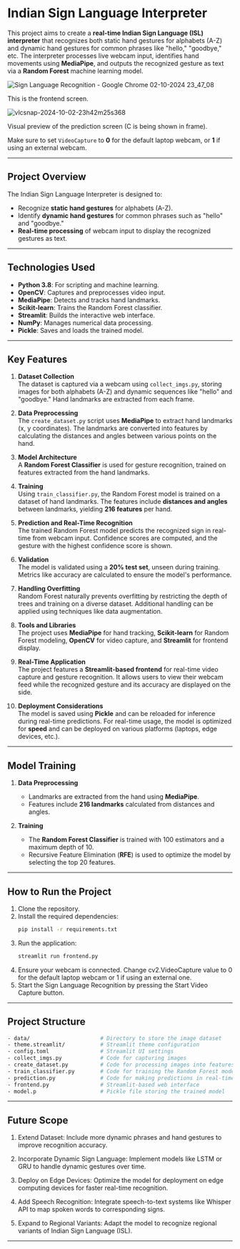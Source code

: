 # **Indian Sign Language Interpreter**

This project aims to create a **real-time Indian Sign Language (ISL) interpreter** that recognizes both static hand gestures for alphabets (A-Z) and dynamic hand gestures for common phrases like "hello," "goodbye," etc. The interpreter processes live webcam input, identifies hand movements using **MediaPipe**, and outputs the recognized gesture as text via a **Random Forest** machine learning model.

![Sign Language Recognition - Google Chrome 02-10-2024 23_47_08](https://github.com/user-attachments/assets/74db25b2-e568-4610-ad67-48221e1d9116)

This is the frontend screen.

![vlcsnap-2024-10-02-23h42m25s368](https://github.com/user-attachments/assets/cd29828b-7769-43de-a8a3-15c6f5a8f8ef)

Visual preview of the prediction screen (C is being shown in frame).  

Make sure to set `VideoCapture` to **0** for the default laptop webcam, or **1** if using an external webcam.

---

## **Project Overview**

The Indian Sign Language Interpreter is designed to:

- Recognize **static hand gestures** for alphabets (A-Z).
- Identify **dynamic hand gestures** for common phrases such as "hello" and "goodbye."
- **Real-time processing** of webcam input to display the recognized gestures as text.

---

## **Technologies Used**

- **Python 3.8**: For scripting and machine learning.
- **OpenCV**: Captures and preprocesses video input.
- **MediaPipe**: Detects and tracks hand landmarks.
- **Scikit-learn**: Trains the Random Forest classifier.
- **Streamlit**: Builds the interactive web interface.
- **NumPy**: Manages numerical data processing.
- **Pickle**: Saves and loads the trained model.

---

## **Key Features**

1. **Dataset Collection**  
   The dataset is captured via a webcam using `collect_imgs.py`, storing images for both alphabets (A-Z) and dynamic sequences like "hello" and "goodbye." Hand landmarks are extracted from each frame.

2. **Data Preprocessing**  
   The `create_dataset.py` script uses **MediaPipe** to extract hand landmarks (x, y coordinates). The landmarks are converted into features by calculating the distances and angles between various points on the hand.

3. **Model Architecture**  
   A **Random Forest Classifier** is used for gesture recognition, trained on features extracted from the hand landmarks.

4. **Training**  
   Using `train_classifier.py`, the Random Forest model is trained on a dataset of hand landmarks. The features include **distances and angles** between landmarks, yielding **216 features** per hand. 

5. **Prediction and Real-Time Recognition**  
   The trained Random Forest model predicts the recognized sign in real-time from webcam input. Confidence scores are computed, and the gesture with the highest confidence score is shown.

6. **Validation**  
   The model is validated using a **20% test set**, unseen during training. Metrics like accuracy are calculated to ensure the model's performance.

7. **Handling Overfitting**  
   Random Forest naturally prevents overfitting by restricting the depth of trees and training on a diverse dataset. Additional handling can be applied using techniques like data augmentation.

8. **Tools and Libraries**  
   The project uses **MediaPipe** for hand tracking, **Scikit-learn** for Random Forest modeling, **OpenCV** for video capture, and **Streamlit** for frontend display.

9. **Real-Time Application**  
   The project features a **Streamlit-based frontend** for real-time video capture and gesture recognition. It allows users to view their webcam feed while the recognized gesture and its accuracy are displayed on the side.

10. **Deployment Considerations**  
    The model is saved using **Pickle** and can be reloaded for inference during real-time predictions. For real-time usage, the model is optimized for **speed** and can be deployed on various platforms (laptops, edge devices, etc.).

---

## **Model Training**

1. **Data Preprocessing**  
   - Landmarks are extracted from the hand using **MediaPipe**.
   - Features include **216 landmarks** calculated from distances and angles.
  
2. **Training**  
   - The **Random Forest Classifier** is trained with 100 estimators and a maximum depth of 10.
   - Recursive Feature Elimination (**RFE**) is used to optimize the model by selecting the top 20 features.

---

## **How to Run the Project**

1. Clone the repository.
2. Install the required dependencies:  
   ```bash
   pip install -r requirements.txt
3. Run the application:
   ```bash
   streamlit run frontend.py
4. Ensure your webcam is connected. Change cv2.VideoCapture value to 0 for the default laptop webcam or 1 if using an external one.
5. Start the Sign Language Recognition by pressing the Start Video Capture button.

---

## **Project Structure**
```bash
- data/                      # Directory to store the image dataset
- theme.streamlit/           # Streamlit theme configuration
- config.toml                # Streamlit UI settings
- collect_imgs.py            # Code for capturing images
- create_dataset.py          # Code for processing images into features
- train_classifier.py        # Code for training the Random Forest model
- prediction.py              # Code for making predictions in real-time
- frontend.py                # Streamlit-based web interface
- model.p                    # Pickle file storing the trained model
```
---

## **Future Scope**

1. Extend Dataset: Include more dynamic phrases and hand gestures to improve recognition accuracy.
   
2. Incorporate Dynamic Sign Language: Implement models like LSTM or GRU to handle dynamic gestures over time.
   
3. Deploy on Edge Devices: Optimize the model for deployment on edge computing devices for faster real-time recognition.
   
4. Add Speech Recognition: Integrate speech-to-text systems like Whisper API to map spoken words to corresponding signs.
   
5. Expand to Regional Variants: Adapt the model to recognize regional variants of Indian Sign Language (ISL).

---
